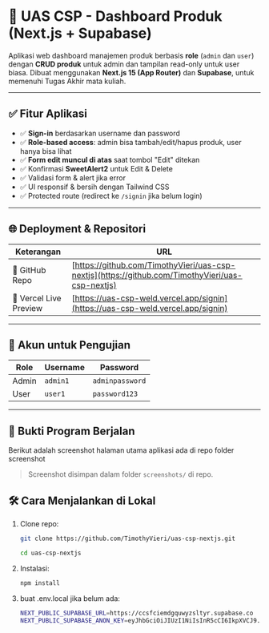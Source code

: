 # 🛒 UAS CSP - Dashboard Produk (Next.js + Supabase)

Aplikasi web dashboard manajemen produk berbasis **role** (`admin` dan `user`) dengan **CRUD produk** untuk admin dan tampilan read-only untuk user biasa. Dibuat menggunakan **Next.js 15 (App Router)** dan **Supabase**, untuk memenuhi Tugas Akhir mata kuliah.

---

## ✅ Fitur Aplikasi

- ✅ **Sign-in** berdasarkan username dan password
- ✅ **Role-based access**: admin bisa tambah/edit/hapus produk, user hanya bisa lihat
- ✅ **Form edit muncul di atas** saat tombol "Edit" ditekan
- ✅ Konfirmasi **SweetAlert2** untuk Edit & Delete
- ✅ Validasi form & alert jika error
- ✅ UI responsif & bersih dengan Tailwind CSS
- ✅ Protected route (redirect ke `/signin` jika belum login)

---

## 🌐 Deployment & Repositori

| Keterangan              | URL                                                                 |
|-------------------------|----------------------------------------------------------------------|
| 🔗 GitHub Repo          | [https://github.com/TimothyVieri/uas-csp-nextjs](https://github.com/TimothyVieri/uas-csp-nextjs) |
| 🔗 Vercel Live Preview  | [https://uas-csp-weld.vercel.app/signin](https://uas-csp-weld.vercel.app/signin) |

---

## 🔐 Akun untuk Pengujian

| Role     | Username  | Password        |
|----------|-----------|-----------------|
| Admin    | `admin1`  | `adminpassword` |
| User     | `user1`   | `password123`   |

---

## 🧪 Bukti Program Berjalan

Berikut adalah screenshot halaman utama aplikasi ada di repo folder screenshot
> Screenshot disimpan dalam folder `screenshots/` di repo.

## 🛠️ Cara Menjalankan di Lokal

1. Clone repo:
   ```bash
   git clone https://github.com/TimothyVieri/uas-csp-nextjs.git
   
   cd uas-csp-nextjs


2. Instalasi:
    ```bash
    npm install

3. buat .env.local jika belum ada:
    ```bash
    NEXT_PUBLIC_SUPABASE_URL=https://ccsfciemdgquwyzsltyr.supabase.co
    NEXT_PUBLIC_SUPABASE_ANON_KEY=eyJhbGciOiJIUzI1NiIsInR5cCI6IkpXVCJ9.eyJpc3MiOiJzdXBhYmFzZSIsInJlZiI6ImNjc2ZjaWVtZGdxdXd5enNsdHlyIiwicm9sZSI6ImFub24iLCJpYXQiOjE3NTA1MTAzODEsImV4cCI6MjA2NjA4NjM4MX0.MaN131firERcxBhzm-JajPDufsTriN8DrK8asJuQIsw
